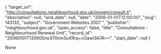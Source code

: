 {
  "target_url": "http://consultations.neighbourhood.gov.uk/inovem/consult.ti", 
  "description": null, 
  "end_date": null, 
  "date": "2006-01-01T12:00:00", 
  "slug": 143132, 
  "subject": "Government Websites 2007 ", 
  "publisher": "neighbourhood.gov.uk", 
  "open_access": false, 
  "title": "Consultations - Neighbourhood Renewal Unit", 
  "record_id": "20060101T120000/w370nm3uXRrq+cOawI3A7A==", 
  "start_date": null
}

None
